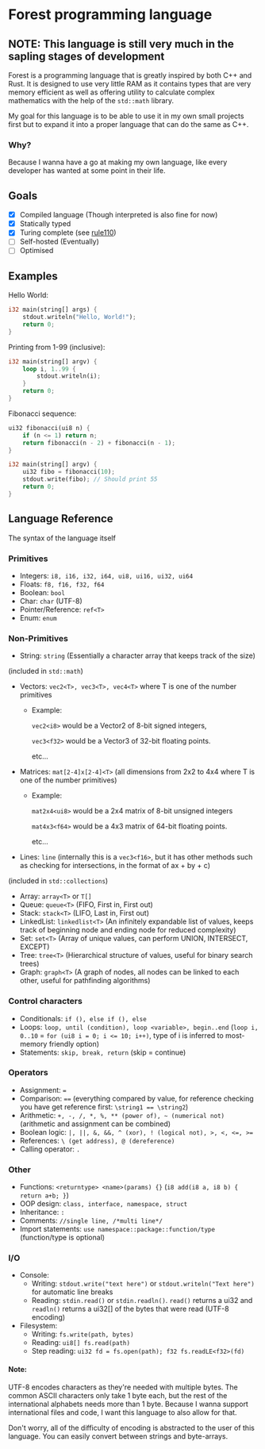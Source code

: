 # Forest programming language
## NOTE: This language is still very much in the sapling stages of development

Forest is a programming language that is greatly inspired by both C++ and Rust. It is designed to use very little RAM as it contains types that are very memory efficient as well as offering utility to calculate complex mathematics with the help of the `std::math` library. 

My goal for this language is to be able to use it in my own small projects first but to expand it into a proper language that can do the same as C++. 

### Why?
Because I wanna have a go at making my own language, like every developer has wanted at some point in their life.

## Goals
- [x] Compiled language (Though interpreted is also fine for now)
- [x] Statically typed
- [x] Turing complete (see [rule110](Examples/rule110.tree))
- [ ] Self-hosted (Eventually)
- [ ] Optimised

## Examples

Hello World:
```rust
i32 main(string[] args) {
    stdout.writeln("Hello, World!");
    return 0;
}
```

Printing from 1-99 (inclusive):
```rust
i32 main(string[] argv) {
    loop i, 1..99 {
        stdout.writeln(i);
    }
    return 0;
}
```

Fibonacci sequence:
```rust
ui32 fibonacci(ui8 n) {
	if (n <= 1) return n;
	return fibonacci(n - 2) + fibonacci(n - 1);
}

i32 main(string[] argv) {
    ui32 fibo = fibonacci(10);
    stdout.write(fibo); // Should print 55
    return 0;
}
```

## Language Reference
The syntax of the language itself 

### Primitives
- Integers: `i8, i16, i32, i64, ui8, ui16, ui32, ui64`
- Floats: `f8, f16, f32, f64`
- Boolean: `bool`
- Char: `char` (UTF-8)
- Pointer/Reference: `ref<T>`
- Enum: `enum`

### Non-Primitives
- String: `string` (Essentially a character array that keeps track of the size)

(included in `std::math`)
- Vectors: `vec2<T>, vec3<T>, vec4<T>` where T is one of the number primitives
    - Example: 

        `vec2<i8>` would be a Vector2 of 8-bit signed integers,

        `vec3<f32>` would be a Vector3 of 32-bit floating points.

        etc...

- Matrices: `mat[2-4]x[2-4]<T>` (all dimensions from 2x2 to 4x4 where T is one of the number primitives)
    - Example: 

        `mat2x4<ui8>` would be a 2x4 matrix of 8-bit unsigned integers

        `mat4x3<f64>` would be a 4x3 matrix of 64-bit floating points.

        etc...
- Lines: `line` (internally this is a `vec3<f16>`, but it has other methods such as checking for intersections, in the format of ax + by + c)

(included in `std::collections`)
- Array: `array<T>` or `T[]`
- Queue: `queue<T>` (FIFO, First in, First out)
- Stack: `stack<T>` (LIFO, Last in, First out)
- LinkedList: `linkedlist<T>` (An infinitely expandable list of values, keeps track of beginning node and ending node for reduced complexity)
- Set: `set<T>` (Array of unique values, can perform UNION, INTERSECT, EXCEPT)
- Tree: `tree<T>` (Hierarchical structure of values, useful for binary search trees)
- Graph: `graph<T>` (A graph of nodes, all nodes can be linked to each other, useful for pathfinding algorithms)

### Control characters
- Conditionals: `if (), else if (), else`
- Loops: `loop, until (condition), loop <variable>, begin..end` (`loop i, 0..10` = `for (ui8 i = 0; i <= 10; i++)`, type of i is inferred to most-memory friendly option) 
- Statements: `skip, break, return` (skip = continue)

### Operators
- Assignment: `=`
- Comparison: `==` (everything compared by value, for reference checking you have get reference first: `\string1 == \string2`)
- Arithmetic: `+, -, /, *, %, ** (power of), ~ (numerical not)` (arithmetic and assignment can be combined)
- Boolean logic: `|, ||, &, &&, ^ (xor), ! (logical not), >, <, <=, >=`
- References: `\ (get address), @ (dereference)`
- Calling operator: `.`

### Other
- Functions: `<returntype> <name>(params) {}` (`i8 add(i8 a, i8 b) { return a+b; }`)
- OOP design: `class, interface, namespace, struct`
- Inheritance: `:`
- Comments: `//single line, /*multi line*/`
- Import statements: `use namespace::package::function/type` (function/type is optional)

### I/O
- Console:
    - Writing: `stdout.write("text here")` or `stdout.writeln("Text here")` for automatic line breaks
    - Reading: `stdin.read()` or `stdin.readln()`. `read()` returns a ui32 and `readln()` returns a ui32[] of the bytes that were read (UTF-8 encoding)
- Filesystem: 
    - Writing: `fs.write(path, bytes)`
    - Reading: `ui8[] fs.read(path)`
    - Step reading: `ui32 fd = fs.open(path); f32 fs.readLE<f32>(fd)`

#### Note: 
UTF-8 encodes characters as they're needed with multiple bytes. The common ASCII characters only take 1 byte each, but the rest of the international alphabets needs more than 1 byte. Because I wanna support international files and code, I want this language to also allow for that.

Don't worry, all of the difficulty of encoding is abstracted to the user of this language. You can easily convert between strings and byte-arrays.

